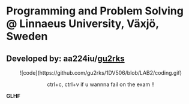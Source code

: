 # Programming and Problem Solving @ Linnaeus University, Växjö, Sweden
## Developed by: aa224iu/[gu2rks](https://github.com/gu2rks)

<p align="center">
 ![code](https://github.com/gu2rks/1DV506/blob/LAB2/coding.gif) 

<center>ctrl+c, ctrl+v if u wannna fail on the exam !!</center>
</p>

**GLHF**